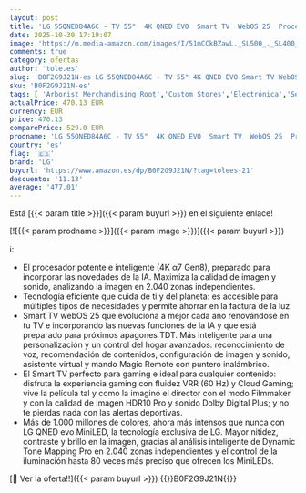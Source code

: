 ```yaml
---
layout: post
title: 'LG 55QNED84A6C - TV 55"  4K QNED EVO  Smart TV  WebOS 25  Procesador Potente e Inteligente  Super Upscaling  Dolby Dilgital Plus  Alexa/Google Assistant  Negro'
date: 2025-10-30 17:19:07
image: 'https://m.media-amazon.com/images/I/51mCCkBZawL._SL500_._SL400_.jpg'
comments: true
category: ofertas
author: 'tole.es'
slug: 'B0F2G9J21N-es LG 55QNED84A6C - TV 55" 4K QNED EVO Smart TV WebOS 25...'
sku: 'B0F2G9J21N-es'
tags: [ 'Arborist Merchandising Root','Custom Stores','Electrónica','Self Service','TV, vídeo y home cinema','Televisores','Xbox Anywhere - Selección de televisores','dd635ce1-b8f1-4920-b4b9-c00c26aa6274_0','dd635ce1-b8f1-4920-b4b9-c00c26aa6274_7001','lg','smart','tv','🇪🇸', ]
actualPrice: 470.13 EUR
currency: EUR
price: 470.13
comparePrice: 529.0 EUR
prodname: 'LG 55QNED84A6C - TV 55"  4K QNED EVO  Smart TV  WebOS 25  Procesador Potente e Inteligente  Super Upscaling  Dolby Dilgital Plus  Alexa/Google Assistant  Negro'
country: 'es'
flag: '🇪🇸'
brand: 'LG'
buyurl: 'https://www.amazon.es/dp/B0F2G9J21N/?tag=tolees-21'
descuento: '11.13'
average: '477.01'
---
```


Está [{{< param title >}}]({{< param buyurl >}}) en el siguiente enlace!

[![{{< param prodname >}}]({{< param image >}})]({{< param buyurl >}})

ℹ️:

- El procesador potente e inteligente (4K α7 Gen8), preparado para incorporar las novedades de la IA. Maximiza la calidad de imagen y sonido, analizando la imagen en 2.040 zonas independientes.
- Tecnología eficiente que cuida de ti y del planeta: es accesible para múltiples tipos de necesidades y permite ahorrar en la factura de la luz.
- Smart TV webOS 25 que evoluciona a mejor cada año renovándose en tu TV e incorporando las nuevas funciones de la IA y que está preparado para próximos apagones TDT. Más inteligente para una personalización y un control del hogar avanzados: reconocimiento de voz, recomendación de contenidos, configuración de imagen y sonido, asistente virtual y mando Magic Remote con puntero inalámbrico.
- El Smart TV perfecto para gaming e ideal para cualquier contenido: disfruta la experiencia gaming con fluidez VRR (60 Hz) y Cloud Gaming; vive la película tal y como la imaginó el director con el modo Filmmaker y con la calidad de imagen HDR10 Pro y sonido Dolby Digital Plus; y no te pierdas nada con las alertas deportivas.
- Más de 1.000 millones de colores, ahora más intensos que nunca con LG QNED evo MiniLED, la tecnología exclusiva de LG. Mayor nitidez, contraste y brillo en la imagen, gracias al análisis inteligente de Dynamic Tone Mapping Pro en 2.040 zonas independientes y el control de la iluminación hasta 80 veces más preciso que ofrecen los MiniLEDs.

[🛒 Ver la oferta!!]({{< param buyurl >}})
{{<world>}}B0F2G9J21N{{</world>}}
